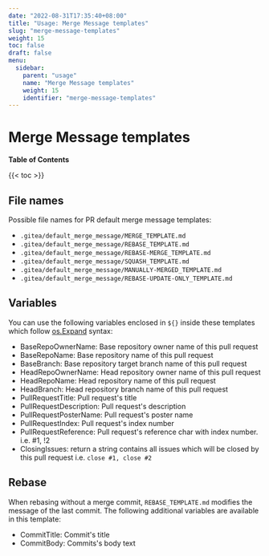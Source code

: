 ```yaml
---
date: "2022-08-31T17:35:40+08:00"
title: "Usage: Merge Message templates"
slug: "merge-message-templates"
weight: 15
toc: false
draft: false
menu:
  sidebar:
    parent: "usage"
    name: "Merge Message templates"
    weight: 15
    identifier: "merge-message-templates"
---
```


# Merge Message templates

**Table of Contents**

{{< toc >}}

## File names

Possible file names for PR default merge message templates:

- `.gitea/default_merge_message/MERGE_TEMPLATE.md`
- `.gitea/default_merge_message/REBASE_TEMPLATE.md`
- `.gitea/default_merge_message/REBASE-MERGE_TEMPLATE.md`
- `.gitea/default_merge_message/SQUASH_TEMPLATE.md`
- `.gitea/default_merge_message/MANUALLY-MERGED_TEMPLATE.md`
- `.gitea/default_merge_message/REBASE-UPDATE-ONLY_TEMPLATE.md`

## Variables

You can use the following variables enclosed in `${}` inside these templates which follow [os.Expand](https://pkg.go.dev/os#Expand) syntax:

- BaseRepoOwnerName: Base repository owner name of this pull request
- BaseRepoName: Base repository name of this pull request
- BaseBranch: Base repository target branch name of this pull request
- HeadRepoOwnerName: Head repository owner name of this pull request
- HeadRepoName: Head repository name of this pull request
- HeadBranch: Head repository branch name of this pull request
- PullRequestTitle: Pull request's title
- PullRequestDescription: Pull request's description
- PullRequestPosterName: Pull request's poster name
- PullRequestIndex: Pull request's index number
- PullRequestReference: Pull request's reference char with index number. i.e. #1, !2
- ClosingIssues: return a string contains all issues which will be closed by this pull request i.e. `close #1, close #2`

## Rebase

When rebasing without a merge commit, `REBASE_TEMPLATE.md` modifies the message of the last commit. The following additional variables are available in this template:

- CommitTitle: Commit's title
- CommitBody: Commits's body text
